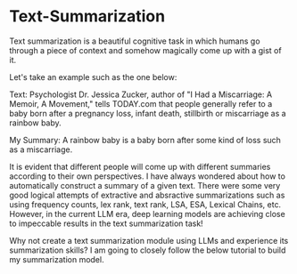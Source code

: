 # Text-Summarization

Text summarization is a beautiful cognitive task in which humans go through a piece of context and somehow magically come up with a gist of it.

Let's take an example such as the one below:

Text: Psychologist Dr. Jessica Zucker, author of "I Had a Miscarriage: A Memoir, A Movement," tells TODAY.com that people generally refer to a baby born after a pregnancy loss, infant death, stillbirth or miscarriage as a rainbow baby.

My Summary: A rainbow baby is a baby born after some kind of loss such as a miscarriage.

It is evident that different people will come up with different summaries according to their own perspectives. I have always wondered about how to automatically construct a summary of a given text. There were some very good logical attempts of extractive and absractive summarizations such as using frequency counts, lex rank, text rank, LSA, ESA, Lexical Chains, etc. However, in the current LLM era, deep learning models are achieving close to impeccable results in the text summarization task!

Why not create a text summarization module using LLMs and experience its summarization skills? I am going to closely follow the below tutorial to build my summarization model.
